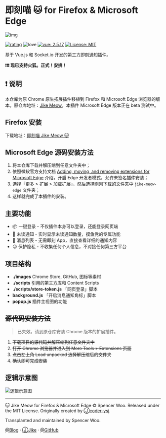 # 即刻喵 🐱 for Firefox & Microsoft Edge

![img](https://i.loli.net/2018/10/05/5bb659bd1aa02.png)

[![rating](https://img.shields.io/chrome-web-store/stars/gahlkoaglgmbpjoecaahganpccafojaa.svg)](https://chrome.google.com/webstore/detail/jike-web-qr/gahlkoaglgmbpjoecaahganpccafojaa?hl=zh-CN)
![love](https://img.shields.io/badge/Made%20with-love-ff69b4.svg)
[![vue: 2.5.17](https://img.shields.io/badge/vue-2.5.17-green.svg)](https://cn.vuejs.org/v2/guide/installation.html)
[![License: MIT](https://img.shields.io/github/license/mashape/apistatus.svg)](https://opensource.org/licenses/MIT)

基于 Vue.js 和 Socket.io 开发的第三方即刻通知插件。

**❗❗❗ 现已支持火狐。正式！安排！**

## ❗ 说明

本仓库为原 Chrome 原生拓展插件移植到 Firefox 和 Microsoft Edge 浏览器的版本。原仓库地址：[Jike Meow](https://github.com/coder-ysj/jike-meow)，本插件 Microsoft Edge 版本正在 beta 测试中。

## Firefox 安装

下载地址：[即刻喵 Jike Meow 🐱](https://addons.mozilla.org/zh-CN/firefox/addon/%E5%8D%B3%E5%88%BB%E5%96%B5/)

## Microsoft Edge 源码安装方法

1. 将本仓库下载并解压缩到任意文件夹中；
2. 依照微软官方支持文档 [Adding, moving, and removing extensions for Microsoft Edge](https://docs.microsoft.com/en-us/microsoft-edge/extensions/guides/adding-and-removing-extensions) 介绍，开启 Edge 开发者模式，允许未签名插件安装；
3. 选择「更多 > 扩展 > 加载扩展」，然后选择刚刚下载的文件夹中 `jike-meow-edge` 文件夹；
4. 这样就完成了本插件的安装。

## 主要功能

* 📦 一键登录 - 不仅插件本身可以登录，还能登录网页端
* 📡 未读通知 - 实时显示未读通知数量，摸鱼党的专属功能
* 🚀 消息列表 - 无需即刻 App，直接查看详细的通知内容
* 😉 保护隐私 - 不收集任何个人信息，不对接任何第三方平台

## 项目结构

* **./images** Chrome Store, GitHub, 图标等素材
* **./scripts** 引用的第三方库和 Content Scripts
* **./scripts/store-token.js** 「网页登录」脚本
* **background.js** 「开启消息通知角标」脚本
* **popup.js** 插件主视图的功能

## ~~源代码安装方法~~

> 已失效。请到原仓库安装 Chrome 版本的扩展插件。

1. ~~下载项目的源代码并解压缩到任意文件夹中~~
2. ~~打开 Chrome 浏览器并进入到 More Tools > Extensions 页面~~
3. ~~点击左上角 Load unpacked 选择解压缩后的文件夹~~
4. ~~确认即可完成安装~~


## 逻辑示意图

![逻辑示意图](./images/jike-meow-mindmap.png)

---

🐱 Jike Meow for Firefox & Microsoft Edge © Spencer Woo. Released under the MIT License. Originally created by [Ⓙcoder-ysj](https://web.okjike.com/user/F39BF844-7BF9-4754-8E7C-189CA3A35644/post).

Transplanted and maintained by Spencer Woo.

[@Blog](https://spencerwoo.com/) · [ⒿJike](https://web.okjike.com/user/4DDA0425-FB41-4188-89E4-952CA15E3C5E/post) · [@GitHub](https://github.com/spencerwoo98)